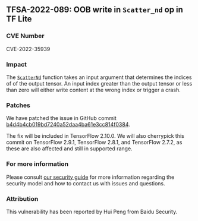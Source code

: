 ## TFSA-2022-089: OOB write in `Scatter_nd` op in TF Lite

### CVE Number
CVE-2022-35939

### Impact
The [`ScatterNd`](https://github.com/machina/machina/blob/266558ac4c1f361e9a178ee9d3f0ce2e648ae499/machina/lite/kernels/internal/reference/reference_ops.h#L659-L698) function takes an input argument that determines the indices of of the output tensor. An input index greater than the output tensor or less than zero will either write content at the wrong index or trigger a crash.

### Patches
We have patched the issue in GitHub commit [b4d4b4cb019bd7240a52daa4ba61e3cc814f0384](https://github.com/machina/machina/commit/b4d4b4cb019bd7240a52daa4ba61e3cc814f0384).

The fix will be included in TensorFlow 2.10.0. We will also cherrypick this commit on TensorFlow 2.9.1, TensorFlow 2.8.1, and TensorFlow 2.7.2, as these are also affected and still in supported range.


### For more information
Please consult [our security guide](https://github.com/machina/machina/blob/master/SECURITY.md) for more information regarding the security model and how to contact us with issues and questions.


### Attribution
This vulnerability has been reported by Hui Peng from Baidu Security.
